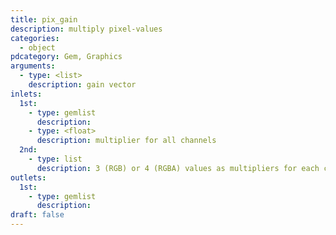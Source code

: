 ```yaml
---
title: pix_gain
description: multiply pixel-values
categories:
  - object
pdcategory: Gem, Graphics
arguments:
  - type: <list>
    description: gain vector
inlets:
  1st:
    - type: gemlist
      description:
    - type: <float>
      description: multiplier for all channels
  2nd:
    - type: list
      description: 3 (RGB) or 4 (RGBA) values as multipliers for each channel
outlets:
  1st:
    - type: gemlist
      description:
draft: false
---
```

